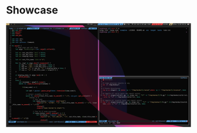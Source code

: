 # Showcase

![alt-text](https://raw.githubusercontent.com/santaclz/config-files/master/Screenshot%20from%202021-05-31%2000-55-14.png)
